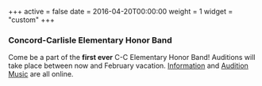 +++
active = false
date = 2016-04-20T00:00:00
weight = 1
widget = "custom"
+++

### Concord-Carlisle Elementary Honor Band
Come be a part of the **first ever** C-C Elementary Honor Band! Auditions will take place between now and February vacation. [Information](https://docs.google.com/document/d/1coyw1BH4DMoXCFT-v3is6oFUfZyTgd2MJRVHH0nkL48/edit?usp=sharing) and [Audition Music](https://drive.google.com/open?id=1Ju4_3k7B6AuvyCSA3CQVf_dXAoe1I4ym) are all online.
